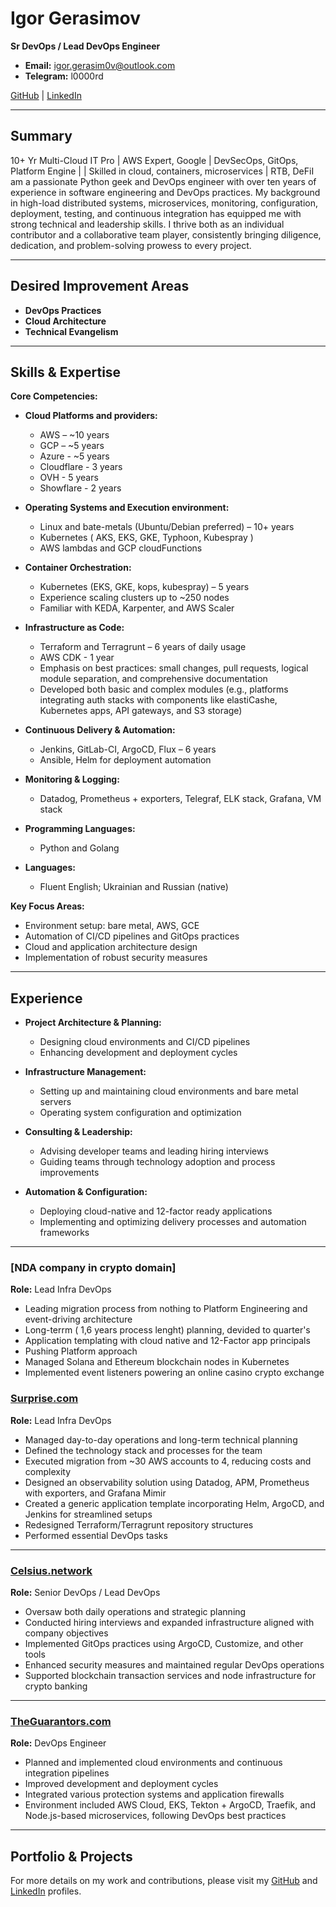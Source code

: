 # Igor Gerasimov

**Sr DevOps / Lead DevOps Engineer**

- **Email:** igor.gerasim0v@outlook.com
- **Telegram:** l0000rd  

[GitHub](https://github.com/IgorGerasimow) | [LinkedIn](https://www.linkedin.com/in/igor-gerasimov-a0bb6b26b/)

---

## Summary

10+ Yr Multi-Cloud IT Pro | AWS Expert, Google | DevSecOps, GitOps, Platform Engine | | Skilled in cloud, containers, microservices | RTB, DeFiI am a passionate Python geek and DevOps engineer with over ten years of experience in software engineering and DevOps practices. My background in high-load distributed systems, microservices, monitoring, configuration, deployment, testing, and continuous integration has equipped me with strong technical and leadership skills. I thrive both as an individual contributor and a collaborative team player, consistently bringing diligence, dedication, and problem-solving prowess to every project.

---

## Desired Improvement Areas

- **DevOps Practices**
- **Cloud Architecture**
- **Technical Evangelism**

---

## Skills & Expertise

**Core Competencies:**

- **Cloud Platforms and providers:**  
  - AWS        – ~10 years 
  - GCP        – ~5 years
  - Azure      - ~5 years
  - Cloudflare - 3 years
  - OVH        - 5 years
  - Showflare  - 2 years 

- **Operating Systems and Execution environment:**  
  - Linux and bate-metals (Ubuntu/Debian preferred) – 10+ years
  - Kubernetes ( AKS, EKS, GKE, Typhoon, Kubespray )
  - AWS lambdas and GCP cloudFunctions

- **Container Orchestration:**  
  - Kubernetes (EKS, GKE, kops, kubespray) – 5 years  
  - Experience scaling clusters up to ~250 nodes  
  - Familiar with KEDA, Karpenter, and AWS Scaler

- **Infrastructure as Code:**  
  - Terraform and Terragrunt – 6 years of daily usage  
  - AWS CDK - 1 year
  - Emphasis on best practices: small changes, pull requests, logical module separation, and comprehensive documentation  
  - Developed both basic and complex modules (e.g., platforms integrating auth stacks with components like elastiCashe, Kubernetes apps, API gateways, and S3 storage)

- **Continuous Delivery & Automation:**  
  - Jenkins, GitLab-CI, ArgoCD, Flux – 6 years  
  - Ansible, Helm for deployment automation

- **Monitoring & Logging:**  
  - Datadog, Prometheus + exporters, Telegraf, ELK stack, Grafana, VM stack

- **Programming Languages:**  
  - Python and Golang

- **Languages:**  
  - Fluent English; Ukrainian and Russian (native)

**Key Focus Areas:**

- Environment setup: bare metal, AWS, GCE  
- Automation of CI/CD pipelines and GitOps practices  
- Cloud and application architecture design  
- Implementation of robust security measures

---

## Experience

- **Project Architecture & Planning:**  
  - Designing cloud environments and CI/CD pipelines  
  - Enhancing development and deployment cycles

- **Infrastructure Management:**  
  - Setting up and maintaining cloud environments and bare metal servers  
  - Operating system configuration and optimization

- **Consulting & Leadership:**  
  - Advising developer teams and leading hiring interviews  
  - Guiding teams through technology adoption and process improvements

- **Automation & Configuration:**  
  - Deploying cloud-native and 12-factor ready applications  
  - Implementing and optimizing delivery processes and automation frameworks

---
### [NDA company in crypto domain]
**Role:** Lead Infra DevOps
- Leading migration process from nothing to Platform Engineering and event-driving architecture
- Long-terrm ( 1,6 years process lenght) planning, devided to quarter's
- Application templating with cloud native and 12-Factor app principals
- Pushing Platform approach
- Managed Solana and Ethereum blockchain nodes in Kubernetes
- Implemented event listeners powering an online casino crypto exchange

### [Surprise.com](https://surprise.com/)
**Role:** Lead Infra DevOps  
- Managed day-to-day operations and long-term technical planning  
- Defined the technology stack and processes for the team  
- Executed migration from ~30 AWS accounts to 4, reducing costs and complexity  
- Designed an observability solution using Datadog, APM, Prometheus with exporters, and Grafana Mimir  
- Created a generic application template incorporating Helm, ArgoCD, and Jenkins for streamlined setups  
- Redesigned Terraform/Terragrunt repository structures  
- Performed essential DevOps tasks

---

### [Celsius.network](https://celsius.network/)
**Role:** Senior DevOps / Lead DevOps  
- Oversaw both daily operations and strategic planning  
- Conducted hiring interviews and expanded infrastructure aligned with company objectives
- Implemented GitOps practices using ArgoCD, Customize, and other tools
- Enhanced security measures and maintained regular DevOps operations
- Supported blockchain transaction services and node infrastructure for crypto banking

---

### [TheGuarantors.com](https://www.theguarantors.com/)
**Role:** DevOps Engineer  
- Planned and implemented cloud environments and continuous integration pipelines  
- Improved development and deployment cycles  
- Integrated various protection systems and application firewalls  
- Environment included AWS Cloud, EKS, Tekton + ArgoCD, Traefik, and Node.js-based microservices, following DevOps best practices

---

## Portfolio & Projects

For more details on my work and contributions, please visit my [GitHub](https://github.com/IgorGerasimow) and [LinkedIn](https://www.linkedin.com/in/igor-gerasimov-a0bb6b26b) profiles.
